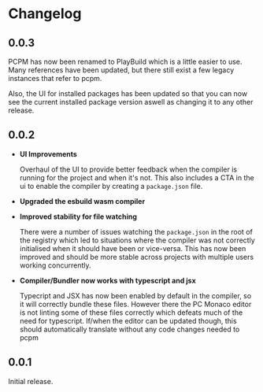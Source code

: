 # Changelog

## 0.0.3

PCPM has now been renamed to PlayBuild which is a little easier to use. Many references have been updated, but there still exist a few legacy instances that refer to pcpm.

Also, the UI for installed packages has been updated so that you can now see the current installed package version aswell as changing it to any other release.

## 0.0.2

* **UI Improvements**
	  
	Overhaul of the UI to provide better feedback when the compiler is running for the project and when it's not. This also includes a CTA in the ui to enable the compiler by creating a `package.json` file.

* **Upgraded the esbuild wasm compiler**

* **Improved stability for file watching**

	There were a number of issues watching the `package.json` in the root of the registry which led to situations where the compiler was not correctly initialised when it should have been or vice-versa. This has now been improved and should be more stable across projects with multiple users working concurrently.

* **Compiler/Bundler now works with typescript and jsx**

  Typecript and JSX has now been enabled by default in the compiler, so it will correctly bundle these files. However there the PC Monaco editor is not linting some of these files correctly which defeats much of the need for typescript. If/when the editor can be updated though, this should automatically translate without any code changes needed to pcpm

## 0.0.1

Initial release.
